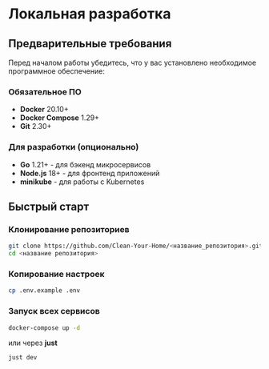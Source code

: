 # Локальная разработка

## Предварительные требования

Перед началом работы убедитесь, что у вас установлено необходимое программное обеспечение:

### Обязательное ПО

- **Docker** 20.10+
- **Docker Compose** 1.29+
- **Git** 2.30+

### Для разработки (опционально)

- **Go** 1.21+ - для бэкенд микросервисов
- **Node.js** 18+ - для фронтенд приложений
- **minikube** - для работы с Kubernetes

## Быстрый старт

### Клонирование репозиториев

```bash
git clone https://github.com/Clean-Your-Home/<название_репозитория>.git
cd <название репозитория>
```

### Копирование настроек

```bash
cp .env.example .env
```

### Запуск всех сервисов

```bash
docker-compose up -d
```

или через **just**

```bash
just dev
```

